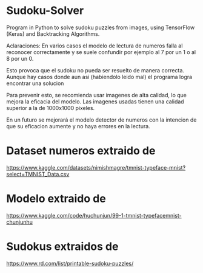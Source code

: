 # Sudoku-Solver
Program in Python to solve sudoku puzzles from images, using TensorFlow (Keras) and Backtracking Algorithms.

Aclaraciones:
En varios casos el modelo de lectura de numeros falla al reconocer correctamente
 y se suele confundir por ejemplo al 7 por un 1 o al 8 por un 0.

Esto provoca que el sudoku no pueda ser resuelto de manera correcta. Aunque
 hay casos donde aun asi (habiendolo leido mal) el programa logra encontrar una
 solucion

Para prevenir esto, se recomienda usar imagenes de alta calidad, lo que mejora
 la eficacia del modelo. Las imagenes usadas tienen una calidad superior a la
 de 1000x1000 pixeles.

En un futuro se mejorará el modelo detector de numeros con la intencion de que
 su eficacion aumente y no haya errores en la lectura.

# Dataset numeros extraido de 
https://www.kaggle.com/datasets/nimishmagre/tmnist-typeface-mnist?select=TMNIST_Data.csv

# Modelo extraido de 
https://www.kaggle.com/code/huchunjun/99-1-tmnist-typefacemnist-chunjunhu

# Sudokus extraidos de
https://www.rd.com/list/printable-sudoku-puzzles/
